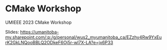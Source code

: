 # CMake Workshop
 UMIEEE 2023 CMake Workshop

Slides: https://umanitoba-my.sharepoint.com/:p:/g/personal/wus2_myumanitoba_ca/EZzhy4Rw9YxEurK2GkLNQooBBLQ2ODkeF6Oj5r-wl7X-LA?e=jx6P33
